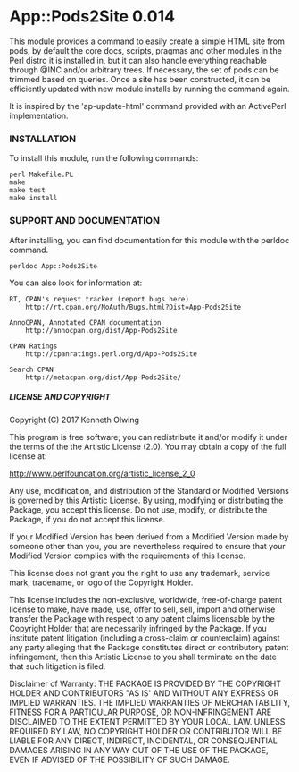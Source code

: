 # App::Pods2Site 0.014

This module provides a command to easily create a simple HTML site from pods, by
default the core docs, scripts, pragmas and other modules in the Perl distro
it is installed in, but it can also handle everything reachable through @INC and/or
arbitrary trees. If necessary, the set of pods can be trimmed based on queries.
Once a site has been constructed, it can be efficiently updated with new module installs
by running the command again.

It is inspired by the 'ap-update-html' command provided with an ActivePerl implementation.

### INSTALLATION

To install this module, run the following commands:

	perl Makefile.PL
	make
	make test
	make install

### SUPPORT AND DOCUMENTATION

After installing, you can find documentation for this module with the
perldoc command.

    perldoc App::Pods2Site

You can also look for information at:

    RT, CPAN's request tracker (report bugs here)
        http://rt.cpan.org/NoAuth/Bugs.html?Dist=App-Pods2Site

    AnnoCPAN, Annotated CPAN documentation
        http://annocpan.org/dist/App-Pods2Site

    CPAN Ratings
        http://cpanratings.perl.org/d/App-Pods2Site

    Search CPAN
        http://metacpan.org/dist/App-Pods2Site/

##### LICENSE AND COPYRIGHT

Copyright (C) 2017 Kenneth Olwing

This program is free software; you can redistribute it and/or modify it
under the terms of the the Artistic License (2.0). You may obtain a
copy of the full license at:

http://www.perlfoundation.org/artistic_license_2_0

Any use, modification, and distribution of the Standard or Modified
Versions is governed by this Artistic License. By using, modifying or
distributing the Package, you accept this license. Do not use, modify,
or distribute the Package, if you do not accept this license.

If your Modified Version has been derived from a Modified Version made
by someone other than you, you are nevertheless required to ensure that
your Modified Version complies with the requirements of this license.

This license does not grant you the right to use any trademark, service
mark, tradename, or logo of the Copyright Holder.

This license includes the non-exclusive, worldwide, free-of-charge
patent license to make, have made, use, offer to sell, sell, import and
otherwise transfer the Package with respect to any patent claims
licensable by the Copyright Holder that are necessarily infringed by the
Package. If you institute patent litigation (including a cross-claim or
counterclaim) against any party alleging that the Package constitutes
direct or contributory patent infringement, then this Artistic License
to you shall terminate on the date that such litigation is filed.

Disclaimer of Warranty: THE PACKAGE IS PROVIDED BY THE COPYRIGHT HOLDER
AND CONTRIBUTORS "AS IS' AND WITHOUT ANY EXPRESS OR IMPLIED WARRANTIES.
THE IMPLIED WARRANTIES OF MERCHANTABILITY, FITNESS FOR A PARTICULAR
PURPOSE, OR NON-INFRINGEMENT ARE DISCLAIMED TO THE EXTENT PERMITTED BY
YOUR LOCAL LAW. UNLESS REQUIRED BY LAW, NO COPYRIGHT HOLDER OR
CONTRIBUTOR WILL BE LIABLE FOR ANY DIRECT, INDIRECT, INCIDENTAL, OR
CONSEQUENTIAL DAMAGES ARISING IN ANY WAY OUT OF THE USE OF THE PACKAGE,
EVEN IF ADVISED OF THE POSSIBILITY OF SUCH DAMAGE.
